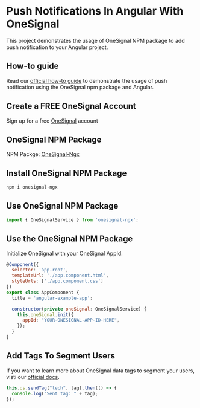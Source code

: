 # Push Notifications In Angular With OneSignal

This project demonstrates the usage of OneSignal NPM package to add push notification to your Angular project.

## How-to guide
Read our [official how-to guide](https://onesignal.com/blog/how-to-integrate-push-notifications-in-angular/) to demonstrate the usage of push notification using the OneSignal npm package and Angular.

## Create a FREE OneSignal Account
Sign up for a free [OneSignal](https://onesignal.com/) account

## OneSignal NPM Package
NPM Packge: [OneSignal-Ngx](https://www.npmjs.com/package/onesignal-ngx)

## Install OneSignal NPM Package
```javascript
npm i onesignal-ngx
```
## Use OneSignal NPM Package
```javascript
import { OneSignalService } from 'onesignal-ngx';
```

## Use the OneSignal NPM Package
Initialize OneSignal with your OneSignal AppId:

```javascript
@Component({
  selector: 'app-root',
  templateUrl: './app.component.html',
  styleUrls: ['./app.component.css']
})
export class AppComponent {
  title = 'angular-example-app';

  constructor(private oneSignal: OneSignalService) {
    this.oneSignal.init({
      appId: "YOUR-ONESIGNAL-APP-ID-HERE",
    });
  }
}
```
## Add Tags To Segment Users
If you want to learn more about OneSignal data tags to segment your users, visti our [official docs](https://documentation.onesignal.com/docs/add-user-data-tags).

```javascript
this.os.sendTag("tech", tag).then(() => {
  console.log("Sent tag: " + tag);
});
```
